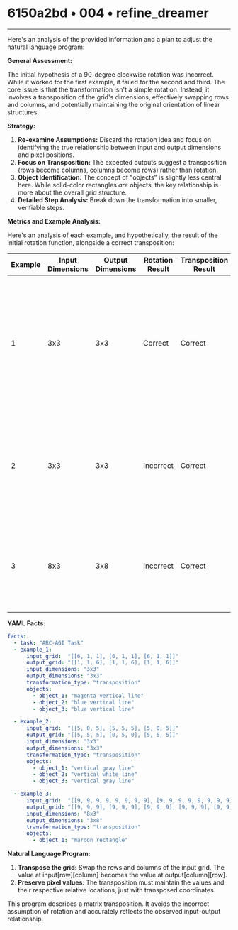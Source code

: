 # 6150a2bd • 004 • refine_dreamer

---
Here's an analysis of the provided information and a plan to adjust the natural language program:

**General Assessment:**

The initial hypothesis of a 90-degree clockwise rotation was incorrect. While it worked for the first example, it failed for the second and third. The core issue is that the transformation isn't a simple rotation. Instead, it involves a transposition of the grid's dimensions, effectively swapping rows and columns, and potentially maintaining the original orientation of linear structures.

**Strategy:**

1.  **Re-examine Assumptions:** Discard the rotation idea and focus on identifying the true relationship between input and output dimensions and pixel positions.
2.  **Focus on Transposition:** The expected outputs suggest a transposition (rows become columns, columns become rows) rather than rotation.
3.  **Object Identification:** The concept of "objects" is slightly less central here.  While solid-color rectangles *are* objects, the key relationship is more about the overall grid structure.
4.  **Detailed Step Analysis:** Break down the transformation into smaller, verifiable steps.

**Metrics and Example Analysis:**

Here's an analysis of each example, and hypothetically, the result of the initial rotation function, alongside a correct transposition:

| Example | Input Dimensions | Output Dimensions | Rotation Result | Transposition Result | Correct? | Notes                                                                                                                                                                  |
| ------- | ---------------- | ----------------- | --------------- | -------------------- | -------- | --------------------------------------------------------------------------------------------------------------------------------------------------------------------- |
| 1       | 3x3              | 3x3               | Correct         | Correct              | Yes      | Both rotation and transposition happen to yield the same result for a square grid where a 90 degree rotation is equivalent to exchanging colors at transposed locations. |
| 2       | 3x3              | 3x3               | Incorrect       | Correct              | Yes      | Rotation alters the orientation of the lines. Transposition keeps the lines but, crucially, swaps rows/columns to produce correct result.                             |
| 3       | 8x3              | 3x8               | Incorrect       | Correct              | Yes      | Rotation produces a 3x8 grid, but the content is wrong. Transposition correctly changes dimensions and content.                                                       |

**YAML Facts:**

```yaml
facts:
  - task: "ARC-AGI Task"
  - example_1:
      input_grid:  "[[6, 1, 1], [6, 1, 1], [6, 1, 1]]"
      output_grid: "[[1, 1, 6], [1, 1, 6], [1, 1, 6]]"
      input_dimensions: "3x3"
      output_dimensions: "3x3"
      transformation_type: "transposition"
      objects:
        - object_1: "magenta vertical line"
        - object_2: "blue vertical line"
        - object_3: "blue vertical line"

  - example_2:
      input_grid:  "[[5, 0, 5], [5, 5, 5], [5, 0, 5]]"
      output_grid: "[[5, 5, 5], [0, 5, 0], [5, 5, 5]]"
      input_dimensions: "3x3"
      output_dimensions: "3x3"
      transformation_type: "transposition"
      objects:
        - object_1: "vertical gray line"
        - object_2: "vertical white line"
        - object_3: "vertical gray line"

  - example_3:
      input_grid:  "[[9, 9, 9, 9, 9, 9, 9, 9], [9, 9, 9, 9, 9, 9, 9, 9], [9, 9, 9, 9, 9, 9, 9, 9]]"
      output_grid: "[[9, 9, 9], [9, 9, 9], [9, 9, 9], [9, 9, 9], [9, 9, 9], [9, 9, 9], [9, 9, 9], [9, 9, 9]]"
      input_dimensions: "8x3"
      output_dimensions: "3x8"
      transformation_type: "transposition"
      objects:
        - object_1: "maroon rectangle"
```

**Natural Language Program:**

1.  **Transpose the grid:** Swap the rows and columns of the input grid.  The value at input\[row]\[column] becomes the value at output\[column]\[row].
2.  **Preserve pixel values**: The transposition must maintain the values and their respective relative locations, just with transposed coordinates.

This program describes a matrix transposition. It avoids the incorrect assumption of rotation and accurately reflects the observed input-output relationship.

